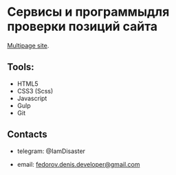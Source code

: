 # Сервисы и программыдля проверки позиций сайта

[Multipage site](https://denis-developer.github.io/keychecker/).

## Tools:

- HTML5
- CSS3 (Scss)
- Javascript
- Gulp
- Git

## Contacts

- telegram: @IamDisaster

- email: fedorov.denis.developer@gmail.com
